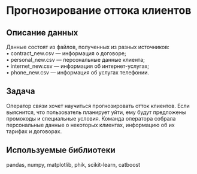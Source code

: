 # Прогнозирование оттока клиентов

## Описание данных
Данные состоят из файлов, полученных из разных источников:  
• contract_new.csv — информация о договоре;  
• personal_new.csv — персональные данные клиента;  
• internet_new.csv — информация об интернет-услугах;  
• phone_new.csv — информация об услугах телефонии.  

## Задача

Оператор связи хочет научиться прогнозировать отток клиентов. Если выяснится, что пользователь планирует уйти, ему будут предложены промокоды и специальные условия. Команда оператора собрала персональные данные о некоторых клиентах, информацию об их тарифах и договорах.

## Используемые библиотеки
pandas, numpy, matplotlib, phik, scikit-learn, catboost
